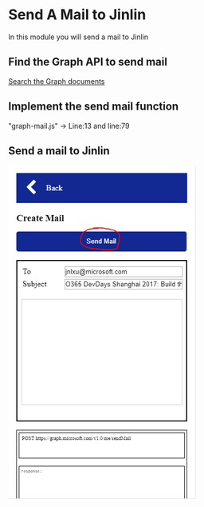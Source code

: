 # Send A Mail to Jinlin
In this module you will send a mail to Jinlin

## Find the Graph API to send mail
[Search the Graph documents](https://developer.microsoft.com/en-us/graph/docs/concepts/overview)

## Implement the send mail function
"graph-mail.js" -> Line:13 and line:79
 

## Send a mail to Jinlin
![alt text](sendmail.png "Send mail")



